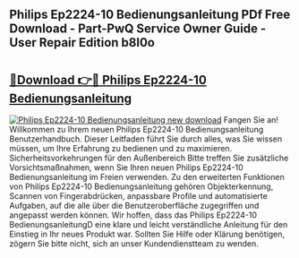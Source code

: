 ## Philips Ep2224-10 Bedienungsanleitung PDf Free Download - Part-PwQ Service Owner Guide - User Repair Edition b8l0o

# <h2><a href="http://df21sn.blite.top/?on=Philips+Ep2224-10+Bedienungsanleitung">🔗Download 👉🔴 Philips Ep2224-10 Bedienungsanleitung</a></h2>

[![Philips Ep2224-10 Bedienungsanleitung new download](https://i.imgur.com/lujVjoI.png)](http://df21sn.blite.top/?on=Philips+Ep2224-10+Bedienungsanleitung)
Fangen Sie an! Willkommen zu Ihrem neuen Philips Ep2224-10 Bedienungsanleitung Benutzerhandbuch. Dieser Leitfaden führt Sie durch alles, was Sie wissen müssen, um Ihre Erfahrung zu bedienen und zu maximieren. Sicherheitsvorkehrungen für den Außenbereich Bitte treffen Sie zusätzliche Vorsichtsmaßnahmen, wenn Sie Ihren neuen Philips Ep2224-10 Bedienungsanleitung im Freien verwenden. Zu den erweiterten Funktionen von Philips Ep2224-10 Bedienungsanleitung gehören Objekterkennung, Scannen von Fingerabdrücken, anpassbare Profile und automatisierte Aufgaben, auf die alle über die Benutzeroberfläche zugegriffen und angepasst werden können. Wir hoffen, dass das Philips Ep2224-10 BedienungsanleitungD eine klare und leicht verständliche Anleitung für den Einstieg in Ihr neues Produkt war. Sollten Sie Hilfe oder Klärung benötigen, zögern Sie bitte nicht, sich an unser Kundendienstteam zu wenden.
